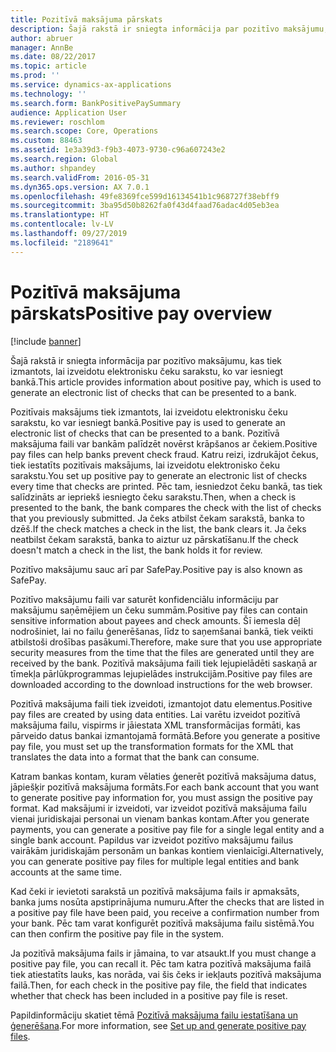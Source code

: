```yaml
---
title: Pozitīvā maksājuma pārskats
description: Šajā rakstā ir sniegta informācija par pozitīvo maksājumu, kas tiek izmantots, lai izveidotu elektronisku čeku sarakstu, ko var iesniegt bankā.
author: abruer
manager: AnnBe
ms.date: 08/22/2017
ms.topic: article
ms.prod: ''
ms.service: dynamics-ax-applications
ms.technology: ''
ms.search.form: BankPositivePaySummary
audience: Application User
ms.reviewer: roschlom
ms.search.scope: Core, Operations
ms.custom: 88463
ms.assetid: 1e3a39d3-f9b3-4073-9730-c96a607243e2
ms.search.region: Global
ms.author: shpandey
ms.search.validFrom: 2016-05-31
ms.dyn365.ops.version: AX 7.0.1
ms.openlocfilehash: 49fe8369fce599d16134541b1c968727f38ebff9
ms.sourcegitcommit: 3ba95d50b8262fa0f43d4faad76adac4d05eb3ea
ms.translationtype: HT
ms.contentlocale: lv-LV
ms.lasthandoff: 09/27/2019
ms.locfileid: "2189641"
---
```

# <a name="positive-pay-overview"></a><span data-ttu-id="52c95-103">Pozitīvā maksājuma pārskats</span><span class="sxs-lookup"><span data-stu-id="52c95-103">Positive pay overview</span></span>

[!include [banner](../includes/banner.md)]

<span data-ttu-id="52c95-104">Šajā rakstā ir sniegta informācija par pozitīvo maksājumu, kas tiek izmantots, lai izveidotu elektronisku čeku sarakstu, ko var iesniegt bankā.</span><span class="sxs-lookup"><span data-stu-id="52c95-104">This article provides information about positive pay, which is used to generate an electronic list of checks that can be presented to a bank.</span></span> 

<span data-ttu-id="52c95-105">Pozitīvais maksājums tiek izmantots, lai izveidotu elektronisku čeku sarakstu, ko var iesniegt bankā.</span><span class="sxs-lookup"><span data-stu-id="52c95-105">Positive pay is used to generate an electronic list of checks that can be presented to a bank.</span></span> <span data-ttu-id="52c95-106">Pozitīvā maksājuma faili var bankām palīdzēt novērst krāpšanos ar čekiem.</span><span class="sxs-lookup"><span data-stu-id="52c95-106">Positive pay files can help banks prevent check fraud.</span></span> <span data-ttu-id="52c95-107">Katru reizi, izdrukājot čekus, tiek iestatīts pozitīvais maksājums, lai izveidotu elektronisko čeku sarakstu.</span><span class="sxs-lookup"><span data-stu-id="52c95-107">You set up positive pay to generate an electronic list of checks every time that checks are printed.</span></span> <span data-ttu-id="52c95-108">Pēc tam, iesniedzot čeku bankā, tas tiek salīdzināts ar iepriekš iesniegto čeku sarakstu.</span><span class="sxs-lookup"><span data-stu-id="52c95-108">Then, when a check is presented to the bank, the bank compares the check with the list of checks that you previously submitted.</span></span> <span data-ttu-id="52c95-109">Ja čeks atbilst čekam sarakstā, banka to dzēš.</span><span class="sxs-lookup"><span data-stu-id="52c95-109">If the check matches a check in the list, the bank clears it.</span></span> <span data-ttu-id="52c95-110">Ja čeks neatbilst čekam sarakstā, banka to aiztur uz pārskatīšanu.</span><span class="sxs-lookup"><span data-stu-id="52c95-110">If the check doesn't match a check in the list, the bank holds it for review.</span></span>

<span data-ttu-id="52c95-111">Pozitīvo maksājumu sauc arī par SafePay.</span><span class="sxs-lookup"><span data-stu-id="52c95-111">Positive pay is also known as SafePay.</span></span> 

<span data-ttu-id="52c95-112">Pozitīvo maksājumu faili var saturēt konfidenciālu informāciju par maksājumu saņēmējiem un čeku summām.</span><span class="sxs-lookup"><span data-stu-id="52c95-112">Positive pay files can contain sensitive information about payees and check amounts.</span></span> <span data-ttu-id="52c95-113">Šī iemesla dēļ nodrošiniet, lai no failu ģenerēšanas, līdz to saņemšanai bankā, tiek veikti atbilstoši drošības pasākumi.</span><span class="sxs-lookup"><span data-stu-id="52c95-113">Therefore, make sure that you use appropriate security measures from the time that the files are generated until they are received by the bank.</span></span> <span data-ttu-id="52c95-114">Pozitīvā maksājuma faili tiek lejupielādēti saskaņā ar tīmekļa pārlūkprogrammas lejupielādes instrukcijām.</span><span class="sxs-lookup"><span data-stu-id="52c95-114">Positive pay files are downloaded according to the download instructions for the web browser.</span></span> 

<span data-ttu-id="52c95-115">Pozitīvā maksājuma faili tiek izveidoti, izmantojot datu elementus.</span><span class="sxs-lookup"><span data-stu-id="52c95-115">Positive pay files are created by using data entities.</span></span> <span data-ttu-id="52c95-116">Lai varētu izveidot pozitīvā maksājuma failu, vispirms ir jāiestata XML transformācijas formāti, kas pārveido datus bankai izmantojamā formātā.</span><span class="sxs-lookup"><span data-stu-id="52c95-116">Before you generate a positive pay file, you must set up the transformation formats for the XML that translates the data into a format that the bank can consume.</span></span> 

<span data-ttu-id="52c95-117">Katram bankas kontam, kuram vēlaties ģenerēt pozitīvā maksājuma datus, jāpiešķir pozitīvā maksājuma formāts.</span><span class="sxs-lookup"><span data-stu-id="52c95-117">For each bank account that you want to generate positive pay information for, you must assign the positive pay format.</span></span> <span data-ttu-id="52c95-118">Kad maksājumi ir izveidoti, var izveidot pozitīvā maksājuma failu vienai juridiskajai personai un vienam bankas kontam.</span><span class="sxs-lookup"><span data-stu-id="52c95-118">After you generate payments, you can generate a positive pay file for a single legal entity and a single bank account.</span></span> <span data-ttu-id="52c95-119">Papildus var izveidot pozitīvo maksājumu failus vairākām juridiskajām personām un bankas kontiem vienlaicīgi.</span><span class="sxs-lookup"><span data-stu-id="52c95-119">Alternatively, you can generate positive pay files for multiple legal entities and bank accounts at the same time.</span></span> 

<span data-ttu-id="52c95-120">Kad čeki ir ievietoti sarakstā un pozitīvā maksājuma fails ir apmaksāts, banka jums nosūta apstiprinājuma numuru.</span><span class="sxs-lookup"><span data-stu-id="52c95-120">After the checks that are listed in a positive pay file have been paid, you receive a confirmation number from your bank.</span></span> <span data-ttu-id="52c95-121">Pēc tam varat konfigurēt pozitīvā maksājuma failu sistēmā.</span><span class="sxs-lookup"><span data-stu-id="52c95-121">You can then confirm the positive pay file in the system.</span></span> 

<span data-ttu-id="52c95-122">Ja pozitīvā maksājuma fails ir jāmaina, to var atsaukt.</span><span class="sxs-lookup"><span data-stu-id="52c95-122">If you must change a positive pay file, you can recall it.</span></span> <span data-ttu-id="52c95-123">Pēc tam katra pozitīvā maksājuma failā tiek atiestatīts lauks, kas norāda, vai šis čeks ir iekļauts pozitīvā maksājuma failā.</span><span class="sxs-lookup"><span data-stu-id="52c95-123">Then, for each check in the positive pay file, the field that indicates whether that check has been included in a positive pay file is reset.</span></span>

<span data-ttu-id="52c95-124">Papildinformāciju skatiet tēmā [Pozitīvā maksājuma failu iestatīšana un ģenerēšana](set-up-generate-positive-pay-files.md).</span><span class="sxs-lookup"><span data-stu-id="52c95-124">For more information, see [Set up and generate positive pay files](set-up-generate-positive-pay-files.md).</span></span>



